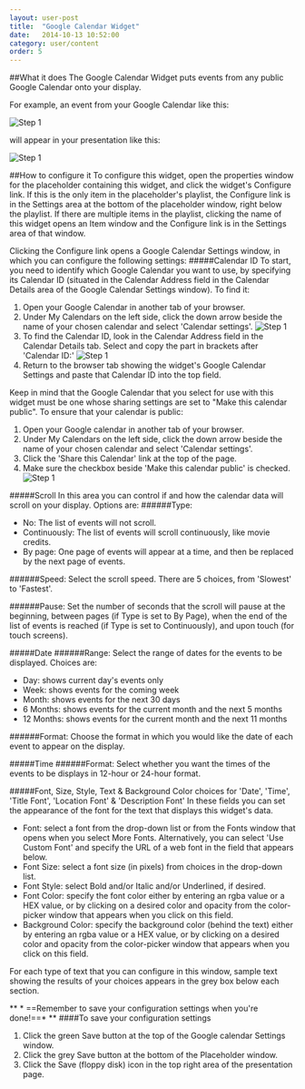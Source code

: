 ```yaml
---
layout: user-post
title:  "Google Calendar Widget"
date:   2014-10-13 10:52:00
category: user/content
order: 5
---
```


##What it does
The Google Calendar Widget puts events from any public Google Calendar onto your display.

For example, an event from your Google Calendar like this:

  ![Step 1]({{site.absoluteurl}}assets/images/google-calendar-widget-images/calendar-event.png)

will appear in your presentation like this:

![Step 1]({{site.absoluteurl}}assets/images/google-calendar-widget-images/presentation-event.png)

##How to configure it
To configure this widget, open the properties window for the placeholder containing this widget, and click the widget's Configure link.  If this is the only item in the placeholder's playlist, the Configure link is in the Settings area at the bottom of the placeholder window, right below the playlist. If there are multiple items in the playlist, clicking the name of this widget opens an Item window and the Configure link is in the Settings area of that window.

Clicking the Configure link opens a Google Calendar Settings window, in which you can configure the following settings:
#####Calendar ID
To start, you need to identify which Google Calendar you want to use, by specifying its Calendar ID (situated in the Calendar Address field in the Calendar Details area of the Google Calendar Settings window).  To find it:

1. Open your Google Calendar in another tab of your browser.
2. Under My Calendars on the left side, click the down arrow beside the name of your chosen calendar and select 'Calendar settings'.
![Step 1]({{site.absoluteurl}}assets/images/google-calendar-widget-images/calendar-settings.png)
3. To find the Calendar ID, look in the Calendar Address field in the Calendar Details tab. Select and copy the part in brackets after 'Calendar ID:'
![Step 1]({{site.absoluteurl}}assets/images/google-calendar-widget-images/get-cal-id.png)
4. Return to the browser tab showing the widget's Google Calendar Settings and paste that Calendar ID into the top field.

Keep in mind that the Google Calendar that you select for use with this widget must be one whose sharing settings are set to "Make this calendar public". To ensure that your calendar is public:

1. Open your Google calendar in another tab of your browser.
2. Under My Calendars on the left side, click the down arrow beside the name of your chosen calendar and select 'Calendar settings'.
3. Click the 'Share this Calendar' link at the top of the page.
4. Make sure the checkbox beside 'Make this calendar public' is checked.
![Step 1]({{site.absoluteurl}}assets/images/google-calendar-widget-images/set-cal-public.png)

#####Scroll
In this area you can control if and how the calendar data will scroll on your display. Options are:
######Type:
- No: The list of events will not scroll.
- Continuously: The list of events will scroll continuously, like movie credits.
- By page: One page of events will appear at a time, and then be replaced by the next page of events.

######Speed:
Select the scroll speed.  There are 5 choices, from 'Slowest' to 'Fastest'.

######Pause:
Set the number of seconds that the scroll will pause at the beginning, between pages (if Type is set to By Page), when the end of the list of events is reached (if Type is set to Continuously), and upon touch (for touch screens).

#####Date
######Range:
Select the range of dates for the events to be displayed.  Choices are:
- Day: shows current day's events only
- Week: shows events for the coming week
- Month: shows events for the next 30 days
- 6 Months: shows events for the current month and the next 5 months
- 12 Months: shows events for the current month and the next 11 months

######Format:
Choose the format in which you would like the date of each event to appear on the display.

#####Time
######Format:
Select whether you want the times of the events to be displays in 12-hour or 24-hour format.

#####Font, Size, Style, Text & Background Color choices for 'Date', 'Time', 'Title Font', 'Location Font' & 'Description Font'
In these fields you can set the appearance of the font for the text that displays this widget's data. 
- Font: select a font from the drop-down list or from the Fonts window that opens when you select More Fonts.  Alternatively, you can select 'Use Custom Font' and specify the URL of a web font in the field that appears below.
- Font Size: select a font size (in pixels) from choices in the drop-down list.
- Font Style: select Bold and/or Italic and/or Underlined, if desired.
- Font Color: specify the font color either by entering an rgba value or a HEX value, or by clicking on a desired color and opacity from the color-picker window that appears when you click on this field.
- Background Color: specify the background color (behind the text) either by entering an rgba value or a HEX value, or by clicking on a desired color and opacity from the color-picker window that appears when you click on this field.

For each type of text that you can configure in this window, sample text showing the results of your choices appears in the grey box below each section.

** * ==Remember to save your configuration settings when you're done!==* ** 
####To save your configuration settings
1. Click the green Save button at the top of the Google calendar Settings window.
2. Click the grey Save button at the bottom of the Placeholder window.
3. Click the Save (floppy disk) icon in the top right area of the presentation page.
